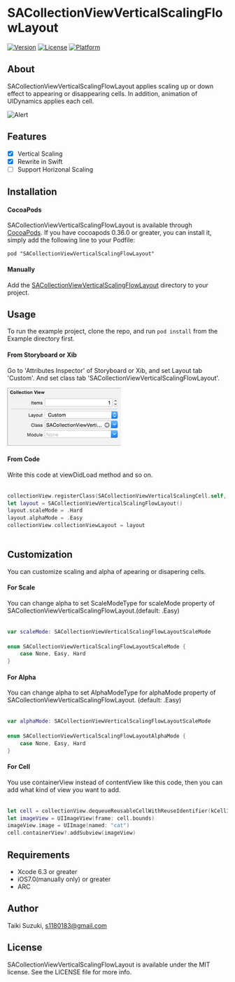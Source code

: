 # SACollectionViewVerticalScalingFlowLayout

[![Version](https://img.shields.io/cocoapods/v/SACollectionViewVerticalScalingFlowLayout.svg?style=flat)](http://cocoadocs.org/docsets/SACollectionViewVerticalScalingFlowLayout)
[![License](https://img.shields.io/cocoapods/l/SACollectionViewVerticalScalingFlowLayout.svg?style=flat)](http://cocoadocs.org/docsets/SACollectionViewVerticalScalingFlowLayout)
[![Platform](https://img.shields.io/cocoapods/p/SACollectionViewVerticalScalingFlowLayout.svg?style=flat)](http://cocoadocs.org/docsets/SACollectionViewVerticalScalingFlowLayout)

## About

SACollectionViewVerticalScalingFlowLayout applies scaling up or down effect to appearing or disappearing cells. In addition, animation of UIDynamics applies each cell.

![Alert](./SampleImage/sample.gif)

## Features

- [x] Vertical Scaling
- [x] Rewrite in Swift 
- [ ] Support Horizonal Scaling

## Installation

#### CocoaPods

SACollectionViewVerticalScalingFlowLayout is available through [CocoaPods](http://cocoapods.org). If you have cocoapods 0.36.0 or greater, you can install
it, simply add the following line to your Podfile:

    pod "SACollectionViewVerticalScalingFlowLayout"

#### Manually

Add the [SACollectionViewVerticalScalingFlowLayout](./SACollectionViewVerticalScalingFlowLayout) directory to your project. 


## Usage

To run the example project, clone the repo, and run `pod install` from the Example directory first.

#### From Storyboard or Xib

Go to 'Attributes Inspector' of Storyboard or Xib, and set Layout tab 'Custom'. And set class tab 'SACollectionViewVerticalScalingFlowLayout'.

![Alert](./SampleImage/CollectionView.png)

#### From Code

Write this code at viewDidLoad method and so on.

```swift

collectionView.registerClass(SACollectionViewVerticalScalingCell.self, forCellWithReuseIdentifier:kCellIdentifier)
let layout = SACollectionViewVerticalScalingFlowLayout()
layout.scaleMode = .Hard
layout.alphaMode = .Easy
collectionView.collectionViewLayout = layout
    
```

## Customization

You can customize scaling and alpha of apearing or disapering cells.

#### For Scale

You can change alpha to set ScaleModeType for scaleMode property of SACollectionViewVerticalScalingFlowLayout.(default: .Easy)

```swift

var scaleMode: SACollectionViewVerticalScalingFlowLayoutScaleMode

enum SACollectionViewVerticalScalingFlowLayoutScaleMode {
    case None, Easy, Hard
}


```

#### For Alpha

You can change alpha to set AlphaModeType for alphaMode property of SACollectionViewVerticalScalingFlowLayout. (default: .Easy)

``` swift
	
var alphaMode: SACollectionViewVerticalScalingFlowLayoutScaleMode
	
enum SACollectionViewVerticalScalingFlowLayoutAlphaMode {
    case None, Easy, Hard
}

```

#### For Cell

You use containerView instead of contentView like this code, then you can add what kind of view you want to add.

``` swift

let cell = collectionView.dequeueReusableCellWithReuseIdentifier(kCellIdentifier, forIndexPath: indexPath)
let imageView = UIImageView(frame: cell.bounds)
imageView.image = UIImage(named: "cat")
cell.containerView?.addSubview(imageView)

```

## Requirements
- Xcode 6.3 or greater
- iOS7.0(manually only) or greater
- ARC

## Author

Taiki Suzuki, s1180183@gmail.com

## License

SACollectionViewVerticalScalingFlowLayout is available under the MIT license. See the LICENSE file for more info.

